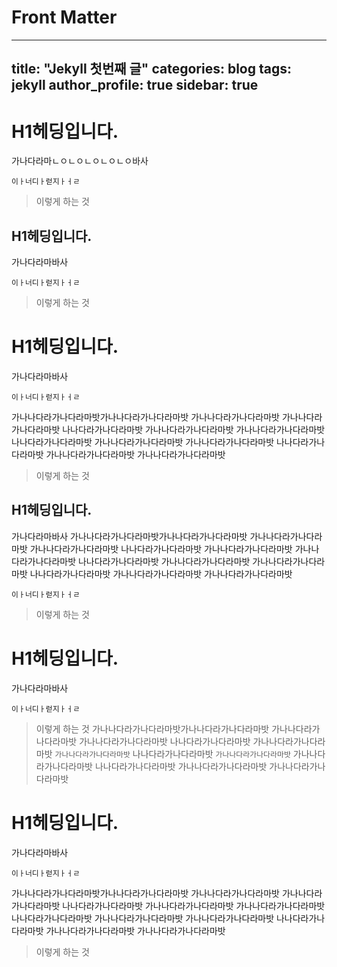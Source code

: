 # Front Matter
---
title: "Jekyll 첫번째 글"
categories: blog
tags: jekyll
author_profile: true
sidebar: true
---


# H1헤딩입니다.
가나다라마ㄴㅇㄴㅇㄴㅇㄴㅇㄴㅇ바사

```
이ㅏ너디ㅏ럳지ㅏㅓㄹ
```

> 이렇게 하는 것 

## H1헤딩입니다.
가나다라마바사

```
이ㅏ너디ㅏ럳지ㅏㅓㄹ
```

> 이렇게 하는 것 

# H1헤딩입니다.
가나다라마바사

```
이ㅏ너디ㅏ럳지ㅏㅓㄹ
```
가나나다라가나다라마밧가나나다라가나다라마밧
가나나다라가나다라마밧 
가나나다라가나다라마밧 나나다라가나다라마밧 가나나다라가나다라마밧 가나나다라가나다라마밧 나나다라가나다라마밧 가나나다라가나다라마밧 가나나다라가나다라마밧 나나다라가나다라마밧 가나나다라가나다라마밧
가나나다라가나다라마밧

> 이렇게 하는 것 

## H1헤딩입니다.
가나다라마바사
가나나다라가나다라마밧가나나다라가나다라마밧
가나나다라가나다라마밧 
가나나다라가나다라마밧 나나다라가나다라마밧 가나나다라가나다라마밧 가나나다라가나다라마밧 나나다라가나다라마밧 가나나다라가나다라마밧 가나나다라가나다라마밧 나나다라가나다라마밧 가나나다라가나다라마밧
가나나다라가나다라마밧
```
이ㅏ너디ㅏ럳지ㅏㅓㄹ
```

> 이렇게 하는 것 

# H1헤딩입니다.
가나다라마바사

```
이ㅏ너디ㅏ럳지ㅏㅓㄹ
```

> 이렇게 하는 것 
가나나다라가나다라마밧가나나다라가나다라마밧
가나나다라가나다라마밧 
가나나다라가나다라마밧 나나다라가나다라마밧 가나나다라가나다라마밧 `가나나다라가나다라마밧` 나나다라가나다라마밧 `가나나다라가나다라마밧` 가나나다라가나다라마밧 나나다라가나다라마밧 가나나다라가나다라마밧
가나나다라가나다라마밧
# H1헤딩입니다.
가나다라마바사

```
이ㅏ너디ㅏ럳지ㅏㅓㄹ
```
가나나다라가나다라마밧가나나다라가나다라마밧
가나나다라가나다라마밧 
가나나다라가나다라마밧 나나다라가나다라마밧 가나나다라가나다라마밧 가나나다라가나다라마밧 나나다라가나다라마밧 가나나다라가나다라마밧 가나나다라가나다라마밧 나나다라가나다라마밧 가나나다라가나다라마밧
가나나다라가나다라마밧
> 이렇게 하는 것 





